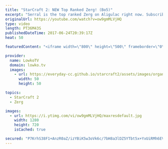 ```yaml
---
title: "StarCraft 2: NEW Top Ranked Zerg! (Bo5)"
excerpt: "Serral is the top ranked Zerg on Aligulac right now. Subscribe for more videos: http://lowko.tv/youtube Stats vs INnoVation: https://goo.gl/nzunjC  This is a best of 5 series of Zerg vs Zerg between Serral and Elazer. Both players play extremely well and while some of the games are cheezy, they are well"
originalUrl: https://youtube.com/watch?v=ow9gmMLVjHQ
type: video
length: PT36M43S
publishedDateTime: 2017-06-24T20:39:17Z
heat: 50

featuredContent: "<iframe width=\"800\" height=\"500\" frameborder=\"0\" src=\"https://www.youtube.com/embed/ow9gmMLVjHQ\" allow=\"accelerometer; autoplay; encrypted-media; gyroscope; picture-in-picture\" allowfullscreen></iframe>"

provider:
  name: LowkoTV
  domain: lowko.tv
  images:
    - url: https://everyday-cc.github.io/starcraft2/assets/images/organizations/lowko.tv-50x50.jpg
      width: 50
      height: 50

topics:
  - StarCraft 2
  - Zerg

images:
  - url: https://i.ytimg.com/vi/ow9gmMLVjHQ/maxresdefault.jpg
    width: 1280
    height: 720
    isCached: true

secured: "P7KrhS38F1+AnzR0aZ/izYBiK5w3oVk6c/7bH8a3lDZ5YTbt5x+YxUiRMh6EVACAAbsXsPDpo3G+vtzsv8/f3fzJ+hLtVSeGIIqJbyTngNgZuRvEBOebKQEBVINziGsqoYtKmfo5aequ1Lu+anE42ICRkunyEOkNq0QR+ADRq1t8qX9d/FGw0MLzs+w5bTfy0Ib/LGXXCQkvP6uQQ0jNjTku7rP0iYhw3bnUG8WeOImXVqHsN0OoP8OXFTaHVHVc0u7/S0Oo+FqoGyOMVXgj0HAWzIfxfjJQZOf7HmFXJ7N2DVT2N1A/jmEvhgJ/NZaYTi627Go6s44P9DKGj/rfZR+axP7VW0Y+CYgM68Afzhxkpw4Cgqn5/OKRSoJ7rskOZTHCaIVsT69ONag8KZBOgFtk8HSBD8dbp1/vfQaAKxY=;+9EiWzMOJSH2LhRvJsa4vg=="
---
```


